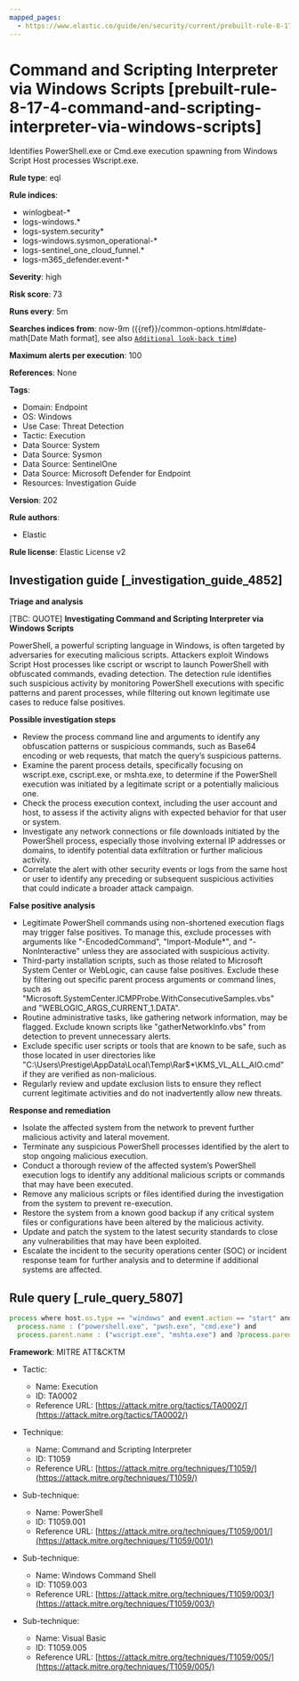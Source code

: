 ```yaml
---
mapped_pages:
  - https://www.elastic.co/guide/en/security/current/prebuilt-rule-8-17-4-command-and-scripting-interpreter-via-windows-scripts.html
---
```


# Command and Scripting Interpreter via Windows Scripts [prebuilt-rule-8-17-4-command-and-scripting-interpreter-via-windows-scripts]

Identifies PowerShell.exe or Cmd.exe execution spawning from Windows Script Host processes Wscript.exe.

**Rule type**: eql

**Rule indices**:

* winlogbeat-*
* logs-windows.*
* logs-system.security*
* logs-windows.sysmon_operational-*
* logs-sentinel_one_cloud_funnel.*
* logs-m365_defender.event-*

**Severity**: high

**Risk score**: 73

**Runs every**: 5m

**Searches indices from**: now-9m ({{ref}}/common-options.html#date-math[Date Math format], see also [`Additional look-back time`](docs-content://solutions/security/detect-and-alert/create-detection-rule.md#rule-schedule))

**Maximum alerts per execution**: 100

**References**: None

**Tags**:

* Domain: Endpoint
* OS: Windows
* Use Case: Threat Detection
* Tactic: Execution
* Data Source: System
* Data Source: Sysmon
* Data Source: SentinelOne
* Data Source: Microsoft Defender for Endpoint
* Resources: Investigation Guide

**Version**: 202

**Rule authors**:

* Elastic

**Rule license**: Elastic License v2

## Investigation guide [_investigation_guide_4852]

**Triage and analysis**

[TBC: QUOTE]
**Investigating Command and Scripting Interpreter via Windows Scripts**

PowerShell, a powerful scripting language in Windows, is often targeted by adversaries for executing malicious scripts. Attackers exploit Windows Script Host processes like cscript or wscript to launch PowerShell with obfuscated commands, evading detection. The detection rule identifies such suspicious activity by monitoring PowerShell executions with specific patterns and parent processes, while filtering out known legitimate use cases to reduce false positives.

**Possible investigation steps**

* Review the process command line and arguments to identify any obfuscation patterns or suspicious commands, such as Base64 encoding or web requests, that match the query’s suspicious patterns.
* Examine the parent process details, specifically focusing on wscript.exe, cscript.exe, or mshta.exe, to determine if the PowerShell execution was initiated by a legitimate script or a potentially malicious one.
* Check the process execution context, including the user account and host, to assess if the activity aligns with expected behavior for that user or system.
* Investigate any network connections or file downloads initiated by the PowerShell process, especially those involving external IP addresses or domains, to identify potential data exfiltration or further malicious activity.
* Correlate the alert with other security events or logs from the same host or user to identify any preceding or subsequent suspicious activities that could indicate a broader attack campaign.

**False positive analysis**

* Legitimate PowerShell commands using non-shortened execution flags may trigger false positives. To manage this, exclude processes with arguments like "-EncodedCommand", "Import-Module*", and "-NonInteractive" unless they are associated with suspicious activity.
* Third-party installation scripts, such as those related to Microsoft System Center or WebLogic, can cause false positives. Exclude these by filtering out specific parent process arguments or command lines, such as "Microsoft.SystemCenter.ICMPProbe.WithConsecutiveSamples.vbs" and "WEBLOGIC_ARGS_CURRENT_1.DATA".
* Routine administrative tasks, like gathering network information, may be flagged. Exclude known scripts like "gatherNetworkInfo.vbs" from detection to prevent unnecessary alerts.
* Exclude specific user scripts or tools that are known to be safe, such as those located in user directories like "C:\Users\Prestige\AppData\Local\Temp\Rar$*\KMS_VL_ALL_AIO.cmd" if they are verified as non-malicious.
* Regularly review and update exclusion lists to ensure they reflect current legitimate activities and do not inadvertently allow new threats.

**Response and remediation**

* Isolate the affected system from the network to prevent further malicious activity and lateral movement.
* Terminate any suspicious PowerShell processes identified by the alert to stop ongoing malicious execution.
* Conduct a thorough review of the affected system’s PowerShell execution logs to identify any additional malicious scripts or commands that may have been executed.
* Remove any malicious scripts or files identified during the investigation from the system to prevent re-execution.
* Restore the system from a known good backup if any critical system files or configurations have been altered by the malicious activity.
* Update and patch the system to the latest security standards to close any vulnerabilities that may have been exploited.
* Escalate the incident to the security operations center (SOC) or incident response team for further analysis and to determine if additional systems are affected.


## Rule query [_rule_query_5807]

```js
process where host.os.type == "windows" and event.action == "start" and
  process.name : ("powershell.exe", "pwsh.exe", "cmd.exe") and
  process.parent.name : ("wscript.exe", "mshta.exe") and ?process.parent.args : "?:\\Users\\*"
```

**Framework**: MITRE ATT&CKTM

* Tactic:

    * Name: Execution
    * ID: TA0002
    * Reference URL: [https://attack.mitre.org/tactics/TA0002/](https://attack.mitre.org/tactics/TA0002/)

* Technique:

    * Name: Command and Scripting Interpreter
    * ID: T1059
    * Reference URL: [https://attack.mitre.org/techniques/T1059/](https://attack.mitre.org/techniques/T1059/)

* Sub-technique:

    * Name: PowerShell
    * ID: T1059.001
    * Reference URL: [https://attack.mitre.org/techniques/T1059/001/](https://attack.mitre.org/techniques/T1059/001/)

* Sub-technique:

    * Name: Windows Command Shell
    * ID: T1059.003
    * Reference URL: [https://attack.mitre.org/techniques/T1059/003/](https://attack.mitre.org/techniques/T1059/003/)

* Sub-technique:

    * Name: Visual Basic
    * ID: T1059.005
    * Reference URL: [https://attack.mitre.org/techniques/T1059/005/](https://attack.mitre.org/techniques/T1059/005/)



